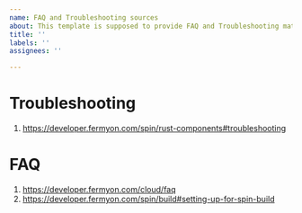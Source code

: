 ```yaml
---
name: FAQ and Troubleshooting sources
about: This template is supposed to provide FAQ and Troubleshooting materials.
title: ''
labels: ''
assignees: ''

---
```


# Troubleshooting
1. https://developer.fermyon.com/spin/rust-components#troubleshooting

# FAQ
1. https://developer.fermyon.com/cloud/faq
2. https://developer.fermyon.com/spin/build#setting-up-for-spin-build
